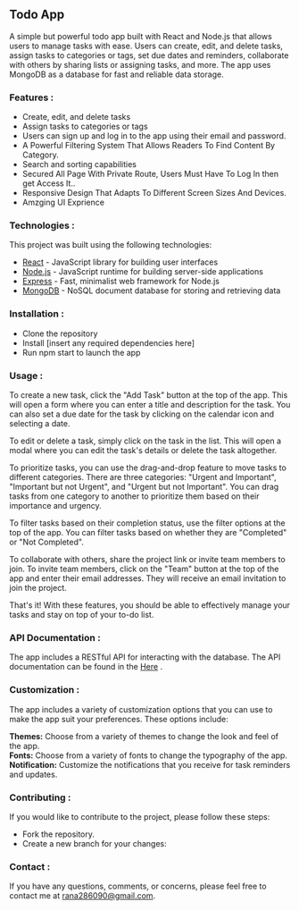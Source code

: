 ## Todo App

A simple but powerful todo app built with React and Node.js that allows users to manage tasks with ease. Users can create, edit, and delete tasks, assign tasks to categories or tags, set due dates and reminders, collaborate with others by sharing lists or assigning tasks, and more. The app uses MongoDB as a database for fast and reliable data storage.

### Features :
* Create, edit, and delete tasks
* Assign tasks to categories or tags
* Users can sign up and log in to the app using their email and password.
* A Powerful Filtering System That Allows Readers To Find Content By Category.
* Search and sorting capabilities
* Secured All Page With Private Route, Users Must Have To Log In then get Access It..
* Responsive Design That Adapts To Different Screen Sizes And Devices.
* Amzging UI Exprience

### Technologies :
This project was built using the following technologies:

* [React](https://react.dev/) - JavaScript library for building user interfaces
* [Node.js](https://nodejs.org/en) - JavaScript runtime for building server-side applications
* [Express](https://expressjs.com/) - Fast, minimalist web framework for Node.js
* [MongoDB](https://www.mongodb.com/) - NoSQL document database for storing and retrieving data

### Installation :
* Clone the repository
* Install [insert any required dependencies here]
* Run npm start to launch the app

### Usage :
To create a new task, click the "Add Task" button at the top of the app. This will open a form where you can enter a title and description for the task. You can also set a due date for the task by clicking on the calendar icon and selecting a date.

To edit or delete a task, simply click on the task in the list. This will open a modal where you can edit the task's details or delete the task altogether.

To prioritize tasks, you can use the drag-and-drop feature to move tasks to different categories. There are three categories: "Urgent and Important", "Important but not Urgent", and "Urgent but not Important". You can drag tasks from one category to another to prioritize them based on their importance and urgency.

To filter tasks based on their completion status, use the filter options at the top of the app. You can filter tasks based on whether they are "Completed" or "Not Completed".

To collaborate with others, share the project link or invite team members to join. To invite team members, click on the "Team" button at the top of the app and enter their email addresses. They will receive an email invitation to join the project.

That's it! With these features, you should be able to effectively manage your tasks and stay on top of your to-do list.

### API Documentation :
The app includes a RESTful API for interacting with the database. The API documentation can be found in the [Here]() .

### Customization :
The app includes a variety of customization options that you can use to make the app suit your preferences. These options include:
<div><b>Themes:</b> Choose from a variety of themes to change the look and feel of the app.</div>
<div><b>Fonts:</b> Choose from a variety of fonts to change the typography of the app.</div>
<div><b>Notification:</b> Customize the notifications that you receive for task reminders and updates.</div>

### Contributing :
If you would like to contribute to the project, please follow these steps:
* Fork the repository.
* Create a new branch for your changes:

### Contact :
If you have any questions, comments, or concerns, please feel free to contact me at rana286090@gmail.com.
